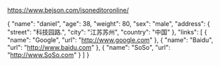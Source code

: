 https://www.bejson.com/jsoneditoronline/


{
    "name": "daniel",
    "age": 38,
    "weight": 80,
    "sex": "male",
    "address": {
        "street": "科技园路.",
        "city": "江苏苏州",
        "country": "中国"
    },
    "links": [
        {
            "name": "Google",
            "url": "http://www.google.com"
        },
        {
            "name": "Baidu",
            "url": "http://www.baidu.com"
        },
        {
            "name": "SoSo",
            "url": "http://www.SoSo.com"
        }
    ]
}
